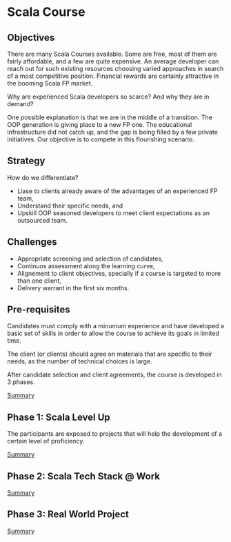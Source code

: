 # Scala Course 

## Objectives

There are many Scala Courses available. Some are free, most of them are fairly affordable, and a few are quite expensive. An average developer can reach out for such existing resources choosing varied approaches in search of a most competitive position. Financial rewards are certainly attractive in the booming Scala FP market.

Why are experienced Scala developers so scarce? And why they are in demand?

One possible explanation is that we are in the middle of a transition. The OOP generation is giving place to a new FP one. The educational infrastructure did not catch up, and the gap is being filled by a few private initiatives. Our objective is to compete in this flourishing scenario.

## Strategy

How do we differentiate?

* Liase to clients already aware of the advantages of an experienced FP team,
* Understand their specific needs, and
* Upskill OOP seasoned developers to meet client expectations as an outsourced team.

## Challenges

* Appropriate screening and selection of candidates,
* Continuos assessment along the learning curve,
* Alignement to client objectives, specially if a course is targeted to more than one client,
* Delivery warrant in the first six months.

## Pre-requisites

Candidates must comply with a minumum experience and have developed a basic set of skills in order to allow the course to achieve its goals in limited time.

The client (or clients) should agree on materials that are specific to their needs, as the number of technical choices is large.

After candidate selection and client agreements, the course is developed in 3 phases. 

[Summary](phase0/01-0-overview.adoc)

## Phase 1: Scala Level Up 

The participants are exposed to projects that will help the development of a certain level of proficiency.

[Summary](phase1/01-1-overview.adoc)

## Phase 2: Scala Tech Stack @ Work

[Summary](phase2/01-2-overview.adoc)

## Phase 3: Real World Project 

[Summary](phase3/01-3-overview.adoc)
